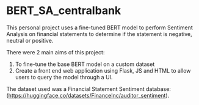 # BERT_SA_centralbank

This personal project uses a fine-tuned BERT model to perform Sentiment Analysis on financial statements to determine if the statement is negative, neutral or positive.

There were 2 main aims of this project: 
1) To fine-tune the base BERT model on a custom dataset
2) Create a front end web application using Flask, JS and HTML to allow users to query the model through a UI.

The dataset used was a Financial Statement Sentiment database: (https://huggingface.co/datasets/FinanceInc/auditor_sentiment).
